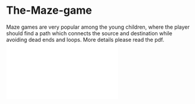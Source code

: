 # The-Maze-game
Maze games are very popular among the young children, where the player should find a path which connects the source and destination while avoiding dead ends and loops. More details please read the pdf.
![](Readme.pdf)

